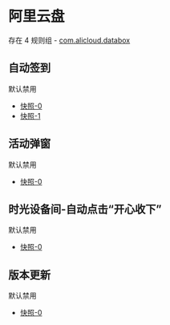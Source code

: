 # 阿里云盘

存在 4 规则组 - [com.alicloud.databox](/src/apps/com.alicloud.databox.ts)

## 自动签到

默认禁用

- [快照-0](https://i.gkd.li/import/12929318)
- [快照-1](https://i.gkd.li/import/13038304)

## 活动弹窗

默认禁用

- [快照-0](https://i.gkd.li/import/13228610)

## 时光设备间-自动点击“开心收下”

默认禁用

- [快照-0](https://i.gkd.li/import/13596924)

## 版本更新

默认禁用

- [快照-0](https://i.gkd.li/import/13678160)
